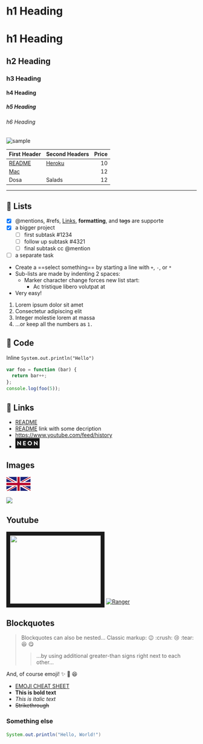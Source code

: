 # h1 Heading
# h1 Heading

## h2 Heading

### h3 Heading

#### h4 Heading

##### h5 Heading

###### h6 Heading


![sample](https://store.storeimages.cdn-apple.com/4974/as-images.apple.com/is/image/AppleInc/aos/published/images/i/ph/iphone7/plus/iphone7-plus-black-select-2016?wid=300&hei=300&fmt=png-alpha&qlt=95&.v=1472430090682)



| First Header        | Second Headers      | Price |
| :------------------ | :------------------ | ----: |
| [README](README.md) | [Heroku](heroku.md) |    10 |
| [Mac]("mac/mac.md)  |                     |    12 |
| Dosa                | Salads              |    12 |





---

## :book: Lists

- [x] @mentions, #refs, [Links](heroku.md), **formatting**, and <del>tags</del> are supporte
- [x] a bigger project
  - [ ] first subtask #1234
  - [ ] follow up subtask #4321
  - [ ] final subtask cc @mention
- [ ] a separate task

+ Create a ==select something== by starting a line with `+`, `-`, or `*`
+ Sub-lists are made by indenting 2 spaces:
  - Marker character change forces new list start:
    * Ac tristique libero volutpat at
+ Very easy!

1. Lorem ipsum dolor sit amet
2. Consectetur adipiscing elit
3. Integer molestie lorem at massa
4. ...or keep all the numbers as `1.`

## :bookmark: Code
Inline `System.out.println("Hello")`

``` js
var foo = function (bar) {
  return bar++;
};
console.log(foo(5));
```
## :link: Links

-  [README](README.md)
-  [README](README.md "Some description") link with some decription
-  https://www.youtube.com/feed/history
-  [<img src="img/neon.jpeg">](http://google.com/)

## Images

![](img/uk.png)

![](http://www.nbrb.by/statistics/Rates/Graphic/Graphic.aspx?Abbr=USD&from=2016-7-1&to=2017-10-31&l=ru)

## Youtube
<a href="https://youtu.be/qooLR8NmYKs" target="_blank"><img src="http://www.rosipov.com/images/posts/ranger-file-preview.png" width="240" height="180" border="10" /></a>
[![Ranger](http://www.rosipov.com/images/posts/ranger-file-preview.png)](http://www.youtube.com/watch?v=qooLR8NmYKs)

## Blockquotes

> Blockquotes can also be nested...
> Classic markup: :wink: :crush: :cry: :tear: :laughing: :yum:
> > ...by using additional greater-than signs right next to each other...

And, of course emoji! :sparkles: :camel: :laughing:
- [EMOJI CHEAT SHEET](http://www.emoji-cheat-sheet.com/)
- __This is bold text__
- _This is italic text_
- ~~Strikethrough~~

### Something else

```java
System.out.println("Hello, World!")
```

